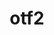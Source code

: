 ---
title: "otf2"
layout: cache
categories: [package, develop-2024-03-10]
meta: {"versions": ["3.0.3"], "compilers": ["cce@=15.0.1", "gcc@=11.4.0", "gcc@=9.4.0", "oneapi@=2024.0.0"], "oss": ["rhel8", "ubuntu20.04", "ubuntu22.04"], "platforms": ["linux"], "targets": ["neoverse_v1", "neoverse_v2", "ppc64le", "x86_64_v3", "zen4"], "stacks": ["e4s", "e4s-cray-rhel", "e4s-neoverse-v2", "e4s-neoverse_v1", "e4s-oneapi", "e4s-power", "e4s-rocm-external", "root"], "num_specs": 6, "num_specs_by_stack": {"e4s-cray-rhel": 1, "root": 6, "e4s-power": 1, "e4s-neoverse_v1": 1, "e4s-neoverse-v2": 1, "e4s": 1, "e4s-rocm-external": 1, "e4s-oneapi": 1}}
spec_details: [{"hash": "kvvenp3t2eqnx6k5irvd345ijxx7a2xx", "compiler": "cce@=15.0.1", "versions": ["3.0.3"], "os": "rhel8", "platform": "linux", "target": "zen4", "variants": ["build_system=autotools", "patches=7e56d93"], "stacks": ["e4s-cray-rhel", "root"], "size": "-", "tarball": "https://binaries.spack.io/develop-2024-03-10/build_cache/linux-rhel8-zen4/cce-15.0.1/otf2-3.0.3/linux-rhel8-zen4-cce-15.0.1-otf2-3.0.3-kvvenp3t2eqnx6k5irvd345ijxx7a2xx.spack"}, {"hash": "w33xo4wuvyocrlsjqynrplxela4u3wt2", "compiler": "gcc@=9.4.0", "versions": ["3.0.3"], "os": "ubuntu20.04", "platform": "linux", "target": "ppc64le", "variants": ["build_system=autotools", "patches=7e56d93"], "stacks": ["root", "e4s-power"], "size": "-", "tarball": "https://binaries.spack.io/develop-2024-03-10/build_cache/linux-ubuntu20.04-ppc64le/gcc-9.4.0/otf2-3.0.3/linux-ubuntu20.04-ppc64le-gcc-9.4.0-otf2-3.0.3-w33xo4wuvyocrlsjqynrplxela4u3wt2.spack"}, {"hash": "ikxryftanu44xfypoqt3yfljsnz5wz3t", "compiler": "gcc@=11.4.0", "versions": ["3.0.3"], "os": "ubuntu22.04", "platform": "linux", "target": "neoverse_v1", "variants": ["build_system=autotools", "patches=7e56d93"], "stacks": ["e4s-neoverse_v1", "root"], "size": "-", "tarball": "https://binaries.spack.io/develop-2024-03-10/build_cache/linux-ubuntu22.04-neoverse_v1/gcc-11.4.0/otf2-3.0.3/linux-ubuntu22.04-neoverse_v1-gcc-11.4.0-otf2-3.0.3-ikxryftanu44xfypoqt3yfljsnz5wz3t.spack"}, {"hash": "fwdupwafaecjwawfbmqvnrfnzgvnco6v", "compiler": "gcc@=11.4.0", "versions": ["3.0.3"], "os": "ubuntu22.04", "platform": "linux", "target": "neoverse_v2", "variants": ["build_system=autotools", "patches=7e56d93"], "stacks": ["root", "e4s-neoverse-v2"], "size": "-", "tarball": "https://binaries.spack.io/develop-2024-03-10/build_cache/linux-ubuntu22.04-neoverse_v2/gcc-11.4.0/otf2-3.0.3/linux-ubuntu22.04-neoverse_v2-gcc-11.4.0-otf2-3.0.3-fwdupwafaecjwawfbmqvnrfnzgvnco6v.spack"}, {"hash": "ost43362nn646tsai6knwo36zij5xgge", "compiler": "gcc@=11.4.0", "versions": ["3.0.3"], "os": "ubuntu22.04", "platform": "linux", "target": "x86_64_v3", "variants": ["build_system=autotools", "patches=7e56d93"], "stacks": ["e4s", "root", "e4s-rocm-external"], "size": "-", "tarball": "https://binaries.spack.io/develop-2024-03-10/build_cache/linux-ubuntu22.04-x86_64_v3/gcc-11.4.0/otf2-3.0.3/linux-ubuntu22.04-x86_64_v3-gcc-11.4.0-otf2-3.0.3-ost43362nn646tsai6knwo36zij5xgge.spack"}, {"hash": "44wuya5nezivqjngn3l2shdjfbdfxgzd", "compiler": "oneapi@=2024.0.0", "versions": ["3.0.3"], "os": "ubuntu22.04", "platform": "linux", "target": "x86_64_v3", "variants": ["build_system=autotools", "patches=7e56d93"], "stacks": ["e4s-oneapi", "root"], "size": "-", "tarball": "https://binaries.spack.io/develop-2024-03-10/build_cache/linux-ubuntu22.04-x86_64_v3/oneapi-2024.0.0/otf2-3.0.3/linux-ubuntu22.04-x86_64_v3-oneapi-2024.0.0-otf2-3.0.3-44wuya5nezivqjngn3l2shdjfbdfxgzd.spack"}]
---